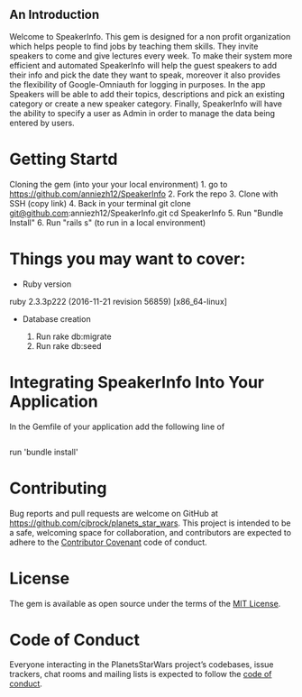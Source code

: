 ## An Introduction

Welcome to SpeakerInfo. This gem is designed for a non profit organization which helps people to find jobs by teaching them skills. They invite speakers to come and give lectures every week. To make their system more efficient and automated SpeakerInfo  will help the guest speakers to add their info and pick the date they want to speak, moreover it also provides the flexibility of Google-Omniauth for logging in purposes. In the app Speakers will be able to add their topics, descriptions and pick an existing category or create a new speaker category. Finally, SpeakerInfo will have the ability to specify a user as Admin in order to manage the data being entered by users.

# Getting Startd

Cloning the gem (into your your local environment)
     1. go to https://github.com/anniezh12/SpeakerInfo
     2. Fork the repo
     3. Clone with SSH (copy link)
     4. Back in your terminal
         git clone git@github.com:anniezh12/SpeakerInfo.git
         cd SpeakerInfo
     5. Run "Bundle Install"
     6. Run "rails s" (to run in a local environment)

# Things you may want to cover:

* Ruby version

ruby 2.3.3p222 (2016-11-21 revision 56859) [x86_64-linux]

* Database creation

     1. Run rake db:migrate
     2. Run rake db:seed   

# Integrating SpeakerInfo Into Your Application

In the Gemfile of your application add the following line of
 ``` gem 'SpeakerInfo'

```
run 'bundle install'

# Contributing

Bug reports and pull requests are welcome on GitHub at https://github.com/cjbrock/planets_star_wars. This project is intended to be a safe, welcoming space for collaboration, and contributors are expected to adhere to the [Contributor Covenant](http://contributor-covenant.org) code of conduct.

# License

The gem is available as open source under the terms of the [MIT License](http://opensource.org/licenses/MIT).

# Code of Conduct

Everyone interacting in the PlanetsStarWars project’s codebases, issue trackers, chat rooms and mailing lists is expected to follow the [code of conduct](https://github.com/cjbrock/planets_star_wars/blob/master/CODE_OF_CONDUCT.md).
